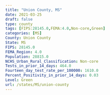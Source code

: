 ```yaml
---
title: "Union County, MS"
date: 2021-03-25
draft: false
type: county
tags: [FIPS:28145.0,FEMA:4.0,Non-core,Green]
categories: [MS]
County: Union County
State: MS
FIPS: 28145.0
FEMA_Region: 4.0
Population: 28815.0
NCHS_Urban_Rural_Classification: Non-core
Tests_in_prior_14_days: 464.0
Fourteen_day_test_rate_per_100000: 1610.0
Percent_Positivity_in_prior_14_days: 0.03
Level: Green
url: /states/MS/union-county
---
```



